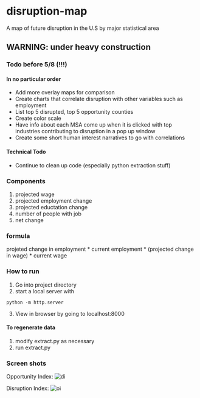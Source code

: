 # disruption-map
A map of future disruption in the U.S by major statistical area

## WARNING: under heavy construction

### Todo before 5/8 (!!!)
#### In no particular order

- Add more overlay maps for comparison
- Create charts that correlate disruption with other variables such as employment
- List top 5 disrupted, top 5 opportunity counties
- Create color scale
- Have info about each MSA come up when it is clicked with top industries contributing to disruption in a pop up window
- Create some short human interest narratives to go with correlations

#### Technical Todo

- Continue to clean up code (especially python extraction stuff)

### Components 
1. projected wage
2. projected employment change
3. projected eductation change
4. number of people with job
5. net change

### formula

projeted change in employment * current employment * 
(projected change in wage) * current wage

### How to run

1. Go into project directory
2. start a local server with
```
python -m http.server
```
3.  View in browser by going to localhost:8000

#### To regenerate data

1. modify extract.py as necessary
2. run extract.py

### Screen shots

Opportunity Index:
![di](/img/betteropportunityindex.PNG)


Disruption Index:
![oi](/img/disruptionindex.PNG)
